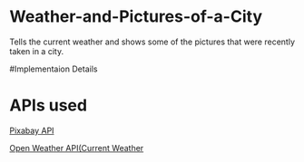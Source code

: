 # Weather-and-Pictures-of-a-City
Tells the current weather and shows some of the pictures that were recently taken in a city.

#Implementaion Details

# APIs used

[Pixabay API](https://pixabay.com/api/docs/)

[Open Weather API(Current Weather](https://openweathermap.org/api)